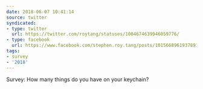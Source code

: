 ```yaml
---
date: 2018-06-07 10:41:14
source: twitter
syndicated:
- type: twitter
  url: https://twitter.com/roytang/statuses/1004674639946059776/
- type: facebook
  url: https://www.facebook.com/stephen.roy.tang/posts/10156689619378912
tags:
- survey
- '2018'
---
```


Survey: How many things do you have on your keychain?